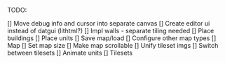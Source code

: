 TODO:

[] Move debug info and cursor into separate canvas
[] Create editor ui instead of datgui (lithtml?)
[] Impl walls - separate tiling needed
[] Place buildings
[] Place units
[] Save map/load
[] Configure other map types
[] Map
[] Set map size
[] Make map scrollable
[] Unify tileset imgs
[] Switch between tilesets
[] Animate units
[] Tilesets
